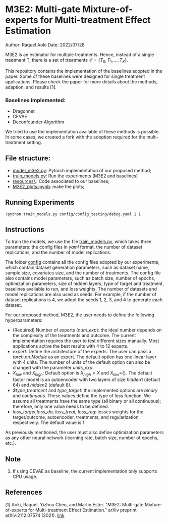 # M3E2: Multi-gate Mixture-of-experts for Multi-treatment Effect Estimation

Author: Raquel Aoki
Date: 2022/07/28

M3E2 is an estimator for multiple treatments. Hence, instead of a single treetment T, there is a set of treatments 
$\mathcal{T} = \{T_0, T_1,...,T_K\}$.  

This repository contains the implementation of the baselines adopted in the paper. Some of these baselines were designed 
for single treatment applications. Please check the paper for more details about the methods, adaption, and results [1]. 


### Baselines implemented: 
- Dragonnet
- CEVAE
- Deconfounder Algorithm


We tried to use the implementation available of these methods is possible. 
In some cases, we created a fork with the adoption required for the 
multi-treatment setting.


## File structure: 
* [model_m3e2.py](model_m3e2.py): Pytorch implementation of our proposed method; 
* [train_models.py](train_models.py): Run the experiments (M3E2 and baselines)
* [resources/.](resources): Code associated to our baselines;
* [M3E2_plots.ipynb](M3E2_plots.ipynb): make the plots;


## Running Experiments

```shell
!python train_models.py config/config_testing/debug.yaml 1 1
```
## Instructions
To train the models, we use the file [train_models.py](train_models.py), which takes three parameters: 
the config files in _yaml_ format, the number of dataset replications, and the number of model replications. 

The folder [config](config/.) contains all the config files adopted by our experiments,
which contain dataset generation parameters, such as dataset name, sample size, covariates size, and the number of treatments. 
The config file also contains model parameters, such as batch size, number of epochs, optimization parameters, size of hidden layers,
type of target and treatment, baselines available to run, and loss weights. The number of datasets and model replications 
are also used as seeds. For example, if the number of dataset replications is 4, we adopt the seeds 1, 2, 3, and 4 
to generate each dataset. 

For our proposed method, M3E2, the user needs to define the following hyperparameters:
* (Required) Number of experts (_num_exp_): the ideal number depends on the complexity of the treatments and outcome. 
The current implementation requires the user to test different sizes manually. 
Most applications active the best results with 4 to 12 experts.
* $expert$: Define the architecture of the experts. The user can pass a $torch.nn.Module$ as an expert. 
The default option has one linear layer with 4 units. The number of units of the default option can also be changed 
with the parameter _units_exp_.
* $X_{low}$ and $X_{high}$: Default option is $X_{high}=X$ and $X_{low}=${}. The default factor model is an autoencoder 
with two layers of size $hidden1$ (default 64) and $hidden2$ (default 8). 
* _$type_treatment_ and _type_target_: the implemented options are _binary_ and _continuous_. These values define the 
type of loss function. We assume all treatments have the same type (all binary or all continuous); therefore, 
only one value needs to be defined.
* _loss_target,loss_da, loss_treat, loss_reg_: losses weights for the target/outcome, autoencoder, treatments, and regularization, respectively. The default value is 1. 


As previously mentioned, the user must also define optimization parameters as any other neural network
(learning rate, batch size, number of epochs, etc.). 


## Note
1. If using CEVAE as baseline, the current implementation only supports CPU usage. 


## References

[1] Aoki, Raquel, Yizhou Chen, and Martin Ester. "M3E2: Multi-gate Mixture-of-experts for Multi-treatment Effect 
Estimation." arXiv preprint arXiv:2112.07574 (2021). [link](https://arxiv.org/abs/2112.07574)